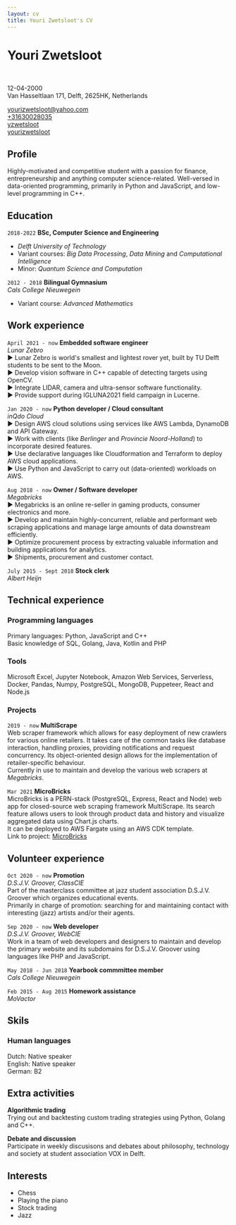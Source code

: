 ```yaml
---
layout: cv
title: Youri Zwetsloot's CV
---
```


# Youri Zwetsloot

<!-- <br> -->

<br>

<p><span><i class="far fa-calendar-alt"></i> 12-04-2000<br></span><span><i class="fas fa-map-marker"></i> Van Hasseltlaan 171, Delft, 2625HK, Netherlands<br></span></p>
<!-- <span><i class="fas fa-envelope"></i><a href="mailto:yourizwetsloot@yahoo.com"> yourizwetsloot@yahoo.com</a></span><br><span><i class="fas fa-phone"></i><a href="tel:0630028035"> +31630028035 </a></span></p> -->

<div id="webaddress">
  <a href="mailto:yourizwetsloot@yahoo.com"><i class="fas fa-envelope"></i> yourizwetsloot@yahoo.com</a><br>
  <a href="tel:0630028035"><i class="fas fa-phone"></i> +31630028035 </a><br>
  <a href="https://github.com/yzwetsloot"><i class="fab fa-github"></i> yzwetsloot</a><br>
  <a href="https://linkedin.com/in/youri-zwetsloot-992b72176/"><i class="fab fa-linkedin-in"></i> yourizwetsloot</a>
</div>

## Profile

Highly-motivated and competitive student with a passion for finance, entrepreneurship and anything computer science-related. Well-versed in data-oriented programming, primarily in Python and JavaScript, and low-level programming in C++.

## Education

`2018-2022`
**BSc, Computer Science and Engineering**

- _Delft University of Technology_
- Variant courses: <em class="emph">Big Data Processing</em>, <em class="emph">Data Mining</em> and <em class="emph">Computational Intelligence</em>
- Minor: <em class="emph">Quantum Science and Computation</em>

`2012 - 2018`
**Bilingual Gymnasium**<br>
_Cals College Nieuwegein_<br>

- Variant course: <em class="emph">Advanced Mathematics</em>

## Work experience

`April 2021 - now`
**Embedded software engineer**<br>
_Lunar Zebro_<br>
&#9658; Lunar Zebro is world's smallest and lightest rover yet, built by TU Delft students to be sent to the Moon.<br>
&#9658; Develop vision software in C++ capable of detecting targets using OpenCV.<br>
&#9658; Integrate LIDAR, camera and ultra-sensor software functionality.<br>
&#9658; Provide support during IGLUNA2021 field campaign in Lucerne.<br>

`Jan 2020 - now`
**Python developer / Cloud consultant**<br>
_inQdo Cloud_<br>
&#9658; Design AWS cloud solutions using services like AWS Lambda, DynamoDB and API Gateway.<br>
&#9658; Work with clients (like <em class="emph">Berlinger</em> and <em class="emph">Provincie Noord-Holland</em>) to incorporate desired features.<br>
&#9658; Use declarative languages like Cloudformation and Terraform to deploy AWS cloud applications.<br>
&#9658; Use Python and JavaScript to carry out (data-oriented) workloads on AWS.<br>

`Aug 2018 - now`
**Owner / Software developer**<br>
_Megabricks_<br>
&#9658; Megabricks is an online re-seller in gaming products, consumer electronics and more.<br>
&#9658; Develop and maintain highly-concurrent, reliable and performant web scraping applications and manage large amounts of data downstream efficiently.<br>
&#9658; Optimize procurement process by extracting valuable information and building applications for analytics.<br>
&#9658; Shipments, procurement and customer contact.

`July 2015 - Sept 2018`
**Stock clerk**<br>
_Albert Heijn_

## Technical experience

### Programming languages

<p class="reduced-margin">Primary languages: Python, JavaScript and C++<br>
Basic knowledge of SQL, Golang, Java, Kotlin and PHP</p>

### Tools

<p class="reduced-margin">Microsoft Excel, Jupyter Notebook, Amazon Web Services, Serverless, Docker, Pandas, Numpy, PostgreSQL, MongoDB, Puppeteer, React and Node.js</p>

### Projects

`2019 - now`
**MultiScrape**<br>
Web scraper framework which allows for easy deployment of new crawlers for various online retailers. It takes care of the common tasks like database interaction, handling proxies, providing notifications and request concurrency. Its object-oriented design allows for the implementation of retailer-specific behaviour.<br>
Currently in use to maintain and develop the various web scrapers at <em class="emph">Megabricks</em>.

`Mar 2021`
**MicroBricks**<br>
MicroBricks is a PERN-stack (PostgreSQL, Express, React and Node) web app for closed-source web scraping framework MultiScrape.
Its search feature allows users to look through product data and history and visualize aggregated data using Chart.js charts.<br>
It can be deployed to AWS Fargate using an AWS CDK template.<br>
Link to project: <a href="https://github.com/yzwetsloot/microbricks"><i class="fab fa-github"></i> MicroBricks</a><br>

<!-- `May 2020 - Jul 2020`
**Extending support for cryptocurrencies in a blockchain-based decentralized exchange**<br>
Extend support for cryptocurrencies like Iota, Monero and Ethereum in a student team for the decentralized exchange part of the TU Delft-backed <em class="emph">Tribler</em> project.<br>
Link to project: <a href="https://github.com/Tribler/anydex-core/pull/44"><i class="fab fa-github"></i> anydex-core</a><br> -->

## Volunteer experience

`Oct 2020 - now`
**Promotion**<br>
_D.S.J.V. Groover, ClassCIE_<br>
Part of the masterclass committee at jazz student association D.S.J.V. Groover which organizes educational events.<br>
Primarily in charge of promotion: searching for and maintaining contact with interesting (jazz) artists and/or their agents.<br>

`Sep 2020 - now`
**Web developer**<br>
_D.S.J.V. Groover, WebCIE_<br>
Work in a team of web developers and designers to maintain and develop the primary website and its subdomains for D.S.J.V. Groover using languages like PHP and JavaScript.

`May 2018 - Jun 2018`
**Yearbook commmittee member**<br>
_Cals College Nieuwegein_<br>

`Feb 2015 - Aug 2015`
**Homework assistance**<br>
_MoVactor_<br>

## Skils

### Human languages

Dutch: Native speaker<br>
English: Native speaker<br>
German: B2<br>

## Extra activities

**Algorithmic trading**<br>
Trying out and backtesting custom trading strategies using Python, Golang and C++.<br>

**Debate and discussion**<br>
Participate in weekly discusisons and debates about philosophy, technology and society at student association VOX in Delft.

## Interests

<ul class="interests">
  <li>Chess</li>
  <li>Playing the piano</li>
  <li>Stock trading</li>
  <li>Jazz</li>
</ul>

```

```
